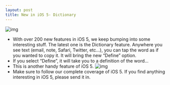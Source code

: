 ```yaml
---
layout: post
title: New in iOS 5- Dictionary
---
```

![img](http://media.idownloadblog.com/wp-content/uploads/2011/06/iOS-5-Define.png)
* With over 200 new features in iOS 5, we keep bumping into some interesting stuff. The latest one is the Dictionary feature. Anywhere you see text (email, note, Safari, Twitter, etc…), you can tap the word as if you wanted to copy it. It will bring the new “Define” option.
* If you select “Define”, it will take you to a definition of the word…
* This is another handy feature of iOS 5.
![img](http://media.idownloadblog.com/wp-content/uploads/2011/06/iOS-5-Dictionary.jpeg)
* Make sure to follow our complete coverage of iOS 5. If you find anything interesting in iOS 5, please send it in.


